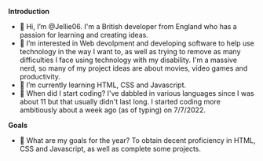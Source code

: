 **Introduction**

- 👋 Hi, I’m @Jellie06. I'm a British developer from England who has a passion for learning and creating ideas.
- 👀 I’m interested in Web devolpment and developing software to help use technology in the way I want to, as well as trying to remove as many difficulties I face using technology with my disability. I'm a massive nerd, so many of my project ideas are about movies, video games and productivity.
- 🌱 I’m currently learning HTML, CSS and Javascript.
- 📖 When did I start coding? I've dabbled in various languages since I was about 11 but that usually didn't last long. I started coding more ambitiously about a week ago (as of typing) on 7/7/2022.

**Goals**

- 📅 What are my goals for the year? To obtain decent proficiency in HTML, CSS and Javascript, as well as complete some projects.

<!---
Jellie06/Jellie06 is a ✨ special ✨ repository because its `README.md` (this file) appears on your GitHub profile.
You can click the Preview link to take a look at your changes.
--->
